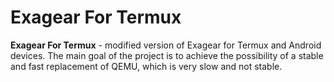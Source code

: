 # Exagear For Termux
**Exagear For Termux** - modified version of Exagear for Termux and Android devices. The main goal of the project is to achieve the possibility of a stable and fast replacement of QEMU, which is very slow and not stable.
